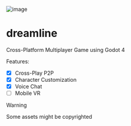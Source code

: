 ![image](https://github.com/zinzui12345/dreamline/assets/48501018/f23c6d31-d95a-4401-a46d-83afeaed7750)
# dreamline
Cross-Platform Multiplayer Game using Godot 4

Features:
- [x] Cross-Play P2P
- [x] Character Customization
- [x] Voice Chat
- [ ] Mobile VR

> [!WARNING]
> Some assets might be copyrighted

